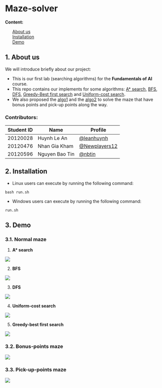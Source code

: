 # Maze-solver

**Content:**
<ul style="list-style-type: none">
    <li><a href="#about">About us</a></li>
    <li><a href="#install">Installation</a></li>
    <li><a href="#demo">Demo</a></li>
</ul>

<h5 id="about"></h5>

## 1. About us
We will introduce briefly about our project:

+ This is our first lab (searching algorithms) for the **Fundamentals of AI** course.
+ This repo contains our implements for some algorithms: [A* search](source/level_1/A_star.py), [BFS](source/level_1/bfs.py), [DFS](source/level_1/dfs.py), [Greedy-Best first search](source/level_1/gbfs.py) and [Uniform-cost search](source/level_1/ucs.py).
+ We also proposed the [algo1](source/level_2/algo.py) and the [algo2](source/level_3/algo2.py) to solve the maze that have bonus points and pick-up points along the way.
<!-- + Check out our API documentation here [docs/api-doc/](docs/api-doc/). -->
  
<!-- <img src="images/documentation.png"> -->


### Contributors:

|   Student ID   |            Name               | Profile 
|----------------|-------------------------------|----------------------------
|    20120028    |Huynh Le An | [@leanhuynh](https://github.com/leanhuynh)            
|    20120476    |Nhan Gia Kham | [@Newplayers12](https://github.com/Newplayers12)           
|    20120596    |Nguyen Bao Tin | [@nbtin](https://github.com/nbtin)

<h5 id="install"></h5>

## 2. Installation
- Linux users can execute by running the following command:
```shell
bash run.sh
```
- Windows users can execute by running the following command:
```shell
run.sh
```


<h5 id="demo"></h5>

## 3. Demo


<h5 id="normalmaze"></h5>

### 3.1. Normal maze

1. **A\* search**

<img src="imgs/astar_heuristic_1.gif">

2. **BFS**

<img src="imgs/bfs.gif">

3. **DFS**

<img src="imgs/dfs.gif">

4. **Uniform-cost search**

<img src="imgs/ucs.gif">

5. **Greedy-best first search**

<img src="imgs/gbfs_heuristic_2.gif">



<h5 id="bonuspointsmaze"></h5>

### 3.2. Bonus-points maze

<img src="imgs/algo1.gif">


<h5 id="pickuppointsmaze"></h5>

### 3.3. Pick-up-points maze

<img src="imgs/algo2.gif">

 